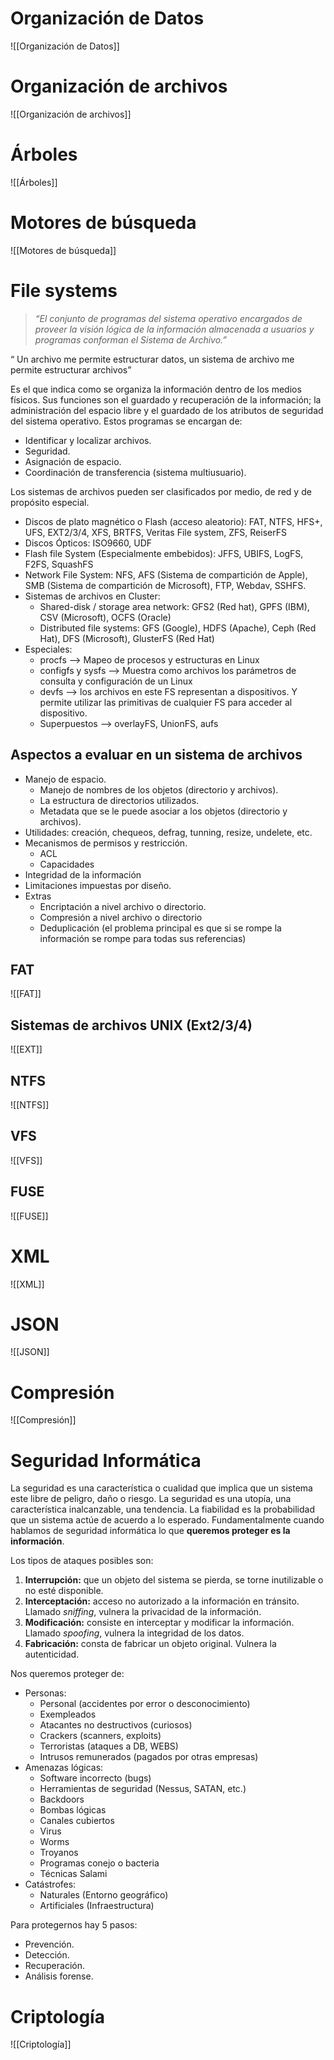 # Organización de Datos
![[Organización de Datos]]

# Organización de archivos
![[Organización de archivos]]

# Árboles
![[Árboles]]

# Motores de búsqueda
![[Motores de búsqueda]]

# File systems
> *“El conjunto de programas del sistema operativo encargados de proveer la visión lógica de la información almacenada a usuarios y programas conforman el Sistema de Archivo.”*

“ Un archivo me permite estructurar datos, un sistema de archivo me permite estructurar archivos”

Es el que indica como se organiza la información dentro de los medios físicos. Sus funciones son el guardado y recuperación de la información; la administración del espacio libre y el guardado de los atributos de seguridad del sistema operativo. Estos programas se encargan de:

- Identificar y localizar archivos.
- Seguridad.
- Asignación de espacio.
- Coordinación de transferencia (sistema multiusuario).

Los sistemas de archivos pueden ser clasificados por medio, de red y de propósito especial.

- Discos de plato magnético o Flash (acceso aleatorio): FAT, NTFS, HFS+, UFS, EXT2/3/4, XFS, BRTFS, Veritas File system, ZFS, ReiserFS
- Discos Ópticos: ISO9660, UDF
- Flash file System (Especialmente embebidos): JFFS, UBIFS, LogFS, F2FS, SquashFS
- Network File System: NFS, AFS (Sistema de compartición de Apple), SMB (Sistema de compartición de Microsoft), FTP, Webdav, SSHFS.
- Sistemas de archivos en Cluster: 
  - Shared-disk / storage area network: GFS2 (Red hat), GPFS (IBM), CSV (Microsoft), OCFS (Oracle)
  - Distributed file systems: GFS (Google), HDFS (Apache), Ceph (Red Hat), DFS (Microsoft), GlusterFS (Red Hat)
- Especiales:
  - procfs --> Mapeo de procesos y estructuras en Linux
  - configfs y sysfs --> Muestra como archivos los parámetros de consulta y configuración de un Linux
  - devfs --> los archivos en este FS representan a dispositivos. Y permite utilizar las primitivas de cualquier FS para acceder al dispositivo.
  - Superpuestos --> overlayFS, UnionFS, aufs
## Aspectos a evaluar en un sistema de archivos
- Manejo de espacio.
  - Manejo de nombres de los objetos (directorio y archivos).
  - La estructura de directorios utilizados.
  - Metadata que se le puede asociar a los objetos (directorio y archivos).
- Utilidades: creación, chequeos, defrag, tunning, resize, undelete, etc.
- Mecanismos de permisos y restricción.
  - ACL
  - Capacidades
- Integridad de la información
- Limitaciones impuestas por diseño.
- Extras
  - Encriptación a nivel archivo o directorio.
  - Compresión a nivel archivo o directorio
  - Deduplicación (el problema principal es que si se rompe la información se rompe para todas sus referencias)

## FAT
![[FAT]]

## Sistemas de archivos UNIX (Ext2/3/4)
![[EXT]]

## NTFS
![[NTFS]]

## VFS
![[VFS]]

## FUSE
![[FUSE]]

# XML
![[XML]]

# JSON
![[JSON]]

# Compresión
![[Compresión]]

# Seguridad Informática
La seguridad es una característica o cualidad que implica que un sistema este libre de peligro, daño o riesgo. La seguridad es una utopía, una característica inalcanzable, una tendencia. La fiabilidad es la probabilidad que un sistema actúe de acuerdo a lo esperado. Fundamentalmente cuando hablamos de seguridad informática lo que **queremos proteger es la información**.

Los tipos de ataques posibles son:

1) **Interrupción:** que un objeto del sistema se pierda, se torne inutilizable o no esté disponible.
1) **Interceptación:** acceso no autorizado a la información en tránsito. Llamado *sniffing*, vulnera la privacidad de la información.
1) **Modificación:** consiste en interceptar y modificar la información. Llamado *spoofing*, vulnera la integridad de los datos.
1) **Fabricación:** consta de fabricar un objeto original. Vulnera la autenticidad.

Nos queremos proteger de:

- Personas:
  - Personal (accidentes por error o desconocimiento)
  - Exempleados
  - Atacantes no destructivos (curiosos)
  - Crackers (scanners, exploits)
  - Terroristas (ataques a DB, WEBS)
  - Intrusos remunerados (pagados por otras empresas)
- Amenazas lógicas:
  - Software incorrecto (bugs)
  - Herramientas de seguridad (Nessus, SATAN, etc.)
  - Backdoors
  - Bombas lógicas
  - Canales cubiertos
  - Virus
  - Worms
  - Troyanos
  - Programas conejo o bacteria
  - Técnicas Salami
- Catástrofes:
  - Naturales (Entorno geográfico)
  - Artificiales (Infraestructura)

Para protegernos hay 5 pasos:

- Prevención.
- Detección.
- Recuperación.
- Análisis forense.

# Criptología
![[Criptología]]